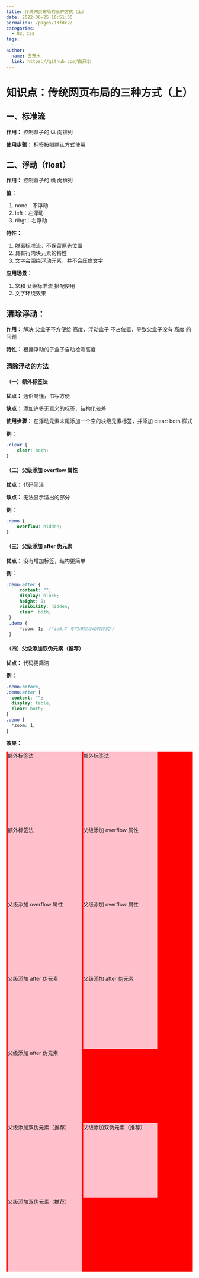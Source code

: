 ```yaml
---
title: 传统网页布局的三种方式（上）
date: 2022-06-25 16:51:30
permalink: /pages/13fdc2/
categories:
  - 02、CSS
tags:
  - 
author: 
  name: 白开水
  link: https://github.com/白开水
---
```

# 知识点：传统网页布局的三种方式（上）

## 一、标准流

**作用：** 控制盒子的 纵 向排列

**使用步骤：** 标签按照默认方式使用

## 二、浮动（float）

**作用：** 控制盒子的 横 向排列

**值：** 
1. none：不浮动
2. left：左浮动
3. rihgt：右浮动

**特性：**
1. 脱离标准流，不保留原先位置
2. 具有行内块元素的特性
3. 文字会围绕浮动元素，并不会压住文字

**应用场景：**
1. 常和 父级标准流 搭配使用
2. 文字环绕效果

## 清除浮动：

**作用：** 解决 父盒子不方便给 高度，浮动盒子 不占位置，导致父盒子没有 高度 的问题

**特性：** 根据浮动的子盒子自动检测高度

### 清除浮动的方法

#### （一）额外标签法

**优点：** 通俗易懂，书写方便

**缺点：** 添加许多无意义的标签，结构化较差

**使用步骤：** 在浮动元素末尾添加一个空的块级元素标签，并添加 clear: both 样式

**例：**
```css
.clear {
    clear: both;
}
```

#### （二）父级添加 overflow 属性

**优点：** 代码简洁

**缺点：** 无法显示溢出的部分

**例：**
```css
.demo {
    overflow: hidden;
}
```

#### （三）父级添加 after 伪元素

**优点：** 没有增加标签，结构更简单

**例：**
```css
.demo:after {
     content: "";
     display: block;
     height: 0;
     visibility: hidden;
     clear: both;
 }
 .demo {
     *zoom: 1;  /*ie6,7 专门清除浮动的样式*/
 }
```

#### （四）父级添加双伪元素（推荐）

**优点：** 代码更简洁

**例：**
```css
.demo:before,
.demo:after {
  content: "";
  display: table;
  clear: both;
}
.demo {
  *zoom: 1;
}
```

**效果：**
<!DOCTYPE html>
<html lang="zh-CN">
<head>
    <meta charset="UTF-8">
    <title>Document</title>
    <style>
        .gg-fu {
            background-color: red;
            margin-bottom: 4px;
        }
        .gg-zi {
            float: left;
            width: 200px;
            height: 200px;
            margin-left: 4px;
            background-color: pink;
        }
        .clear {
            clear: both;
        }
        .clearfix1 {
            *zoom: 1;  /*ie6,7 专门清除浮动的样式*/
        }
        .clearfix2:before,
        .clearfix2:after {
            content: "";
            display: table;
            clear: both;
        }
        .clearfix2 {
            *zoom: 1;
        }
    </style>
</head>
<body>
    <div class="gg-fu">
		<div class="gg-zi">额外标签法</div>
		<div class="gg-zi">额外标签法</div>
        <div class="gg-zi">额外标签法</div>
    </div>
    <div class="gg-fu fu2">
		<div class="gg-zi">父级添加 overflow 属性</div>   
		<div class="gg-zi">父级添加 overflow 属性</div>
        <div class="gg-zi">父级添加 overflow 属性</div>
    </div>
    <div class="gg-fu clearfix1">
		<div class="gg-zi">父级添加 after 伪元素</div>
		<div class="gg-zi">父级添加 after 伪元素</div>
        <div class="gg-zi">父级添加 after 伪元素</div>
    </div>
    <div class="gg-fu clearfix2">
		<div class="gg-zi">父级添加双伪元素（推荐）</div>
		<div class="gg-zi">父级添加双伪元素（推荐）</div>
        <div class="gg-zi">父级添加双伪元素（推荐）</div>
    </div>
</body>
</html>